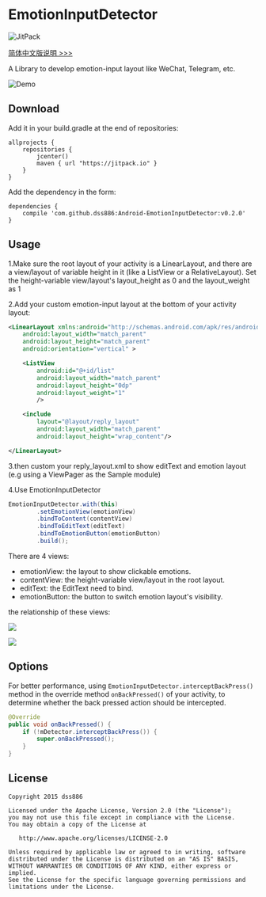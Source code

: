 # EmotionInputDetector

![JitPack](https://img.shields.io/github/release/dss886/Android-EmotionInputDetector.svg?label=JitPack)

[简体中文版说明 >>>](/README.md)

A Library to develop emotion-input layout like WeChat, Telegram, etc.

![Demo](/01.gif)

## Download

Add it in your build.gradle at the end of repositories:

~~~
allprojects {
	repositories {
		jcenter()
		maven { url "https://jitpack.io" }
	}
}
~~~

Add the dependency in the form:

~~~
dependencies {
	compile 'com.github.dss886:Android-EmotionInputDetector:v0.2.0'
}
~~~

## Usage

1.Make sure the root layout of your activity is a LinearLayout, and there are a view/layout of variable height in it (like a ListView or a RelativeLayout). Set the height-variable view/layout's layout_height as 0 and the layout_weight as 1

2.Add your custom emotion-input layout at the bottom of your activity layout:

~~~xml
<LinearLayout xmlns:android="http://schemas.android.com/apk/res/android"
    android:layout_width="match_parent"
    android:layout_height="match_parent"
    android:orientation="vertical" >

    <ListView
        android:id="@+id/list"
        android:layout_width="match_parent"
        android:layout_height="0dp"
        android:layout_weight="1"
        />

    <include
		layout="@layout/reply_layout"
		android:layout_width="match_parent"
		android:layout_height="wrap_content"/>

</LinearLayout>
~~~

3.then custom your reply_layout.xml to show editText and emotion layout (e.g using a ViewPager as the Sample module)

4.Use EmotionInputDetector

~~~java
EmotionInputDetector.with(this)
	    .setEmotionView(emotionView)
	    .bindToContent(contentView)
	    .bindToEditText(editText)
	    .bindToEmotionButton(emotionButton)
	    .build();
~~~

There are 4 views:

- emotionView: the layout to show clickable emotions.
- contentView: the height-variable view/layout in the root layout.
- editText: the EditText need to bind.
- emotionButton: the button to switch emotion layout's visibility.

the relationship of these views:

![](/01.png)

![](/02.png)

## Options

For better performance, using `EmotionInputDetector.interceptBackPress()` method in the override method `onBackPressed()` of your activity, to determine whether the back pressed action should be intercepted.

~~~java
@Override
public void onBackPressed() {
    if (!mDetector.interceptBackPress()) {
        super.onBackPressed();
    }
}
~~~

## License

~~~
Copyright 2015 dss886

Licensed under the Apache License, Version 2.0 (the "License");
you may not use this file except in compliance with the License.
You may obtain a copy of the License at

   http://www.apache.org/licenses/LICENSE-2.0

Unless required by applicable law or agreed to in writing, software
distributed under the License is distributed on an "AS IS" BASIS,
WITHOUT WARRANTIES OR CONDITIONS OF ANY KIND, either express or implied.
See the License for the specific language governing permissions and
limitations under the License.
~~~